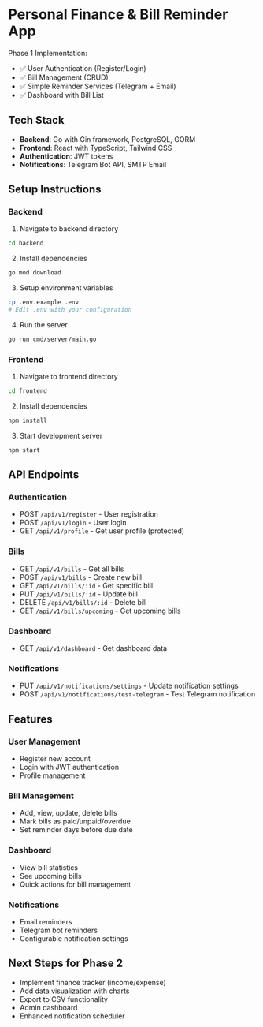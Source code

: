 # Personal Finance & Bill Reminder App

Phase 1 Implementation:
- ✅ User Authentication (Register/Login)
- ✅ Bill Management (CRUD)
- ✅ Simple Reminder Services (Telegram + Email)
- ✅ Dashboard with Bill List

## Tech Stack
- **Backend**: Go with Gin framework, PostgreSQL, GORM
- **Frontend**: React with TypeScript, Tailwind CSS
- **Authentication**: JWT tokens
- **Notifications**: Telegram Bot API, SMTP Email

## Setup Instructions

### Backend
1. Navigate to backend directory
```bash
cd backend
```

2. Install dependencies
```bash
go mod download
```

3. Setup environment variables
```bash
cp .env.example .env
# Edit .env with your configuration
```

4. Run the server
```bash
go run cmd/server/main.go
```

### Frontend
1. Navigate to frontend directory
```bash
cd frontend
```

2. Install dependencies
```bash
npm install
```

3. Start development server
```bash
npm start
```

## API Endpoints

### Authentication
- POST `/api/v1/register` - User registration
- POST `/api/v1/login` - User login
- GET `/api/v1/profile` - Get user profile (protected)

### Bills
- GET `/api/v1/bills` - Get all bills
- POST `/api/v1/bills` - Create new bill
- GET `/api/v1/bills/:id` - Get specific bill
- PUT `/api/v1/bills/:id` - Update bill
- DELETE `/api/v1/bills/:id` - Delete bill
- GET `/api/v1/bills/upcoming` - Get upcoming bills

### Dashboard
- GET `/api/v1/dashboard` - Get dashboard data

### Notifications
- PUT `/api/v1/notifications/settings` - Update notification settings
- POST `/api/v1/notifications/test-telegram` - Test Telegram notification

## Features

### User Management
- Register new account
- Login with JWT authentication
- Profile management

### Bill Management
- Add, view, update, delete bills
- Mark bills as paid/unpaid/overdue
- Set reminder days before due date

### Dashboard
- View bill statistics
- See upcoming bills
- Quick actions for bill management

### Notifications
- Email reminders
- Telegram bot reminders
- Configurable notification settings

## Next Steps for Phase 2
- Implement finance tracker (income/expense)
- Add data visualization with charts
- Export to CSV functionality
- Admin dashboard
- Enhanced notification scheduler